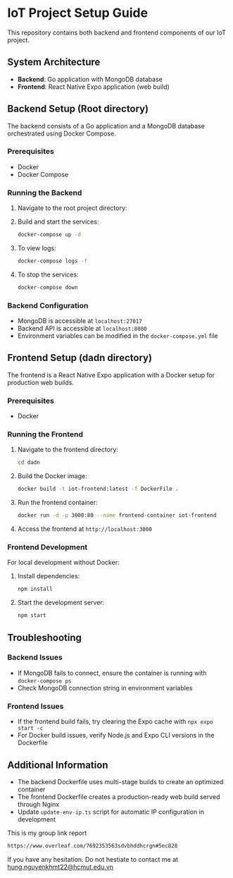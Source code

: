 # IoT Project Setup Guide

This repository contains both backend and frontend components of our IoT project.

## System Architecture

- **Backend**: Go application with MongoDB database
- **Frontend**: React Native Expo application (web build)

## Backend Setup (Root directory)

The backend consists of a Go application and a MongoDB database orchestrated using Docker Compose.

### Prerequisites

- Docker
- Docker Compose

### Running the Backend

1. Navigate to the root project directory:
2. Build and start the services:

   ```bash
   docker-compose up -d
   ```

3. To view logs:

   ```bash
   docker-compose logs -f
   ```

4. To stop the services:
   ```bash
   docker-compose down
   ```

### Backend Configuration

- MongoDB is accessible at `localhost:27017`
- Backend API is accessible at `localhost:8080`
- Environment variables can be modified in the `docker-compose.yml` file

## Frontend Setup (dadn directory)

The frontend is a React Native Expo application with a Docker setup for production web builds.

### Prerequisites

- Docker

### Running the Frontend

1. Navigate to the frontend directory:

   ```bash
   cd dadn
   ```

2. Build the Docker image:

   ```bash
   docker build -t iot-frontend:latest -f DockerFile .
   ```

3. Run the frontend container:

   ```bash
   docker run -d -p 3000:80 --name frontend-container iot-frontend
   ```

4. Access the frontend at `http://localhost:3000`

### Frontend Development

For local development without Docker:

1. Install dependencies:

   ```bash
   npm install
   ```

2. Start the development server:
   ```bash
   npm start
   ```

## Troubleshooting

### Backend Issues

- If MongoDB fails to connect, ensure the container is running with `docker-compose ps`
- Check MongoDB connection string in environment variables

### Frontend Issues

- If the frontend build fails, try clearing the Expo cache with `npx expo start -c`
- For Docker build issues, verify Node.js and Expo CLI versions in the Dockerfile

## Additional Information

- The backend Dockerfile uses multi-stage builds to create an optimized container
- The frontend Dockerfile creates a production-ready web build served through Nginx
- Update `update-env-ip.ts` script for automatic IP configuration in development



This is my group link report 
```bash
https://www.overleaf.com/7692353563sdvbhddhcrgn#5ec828
```

If you have any hesitation. Do not hestiate to contact me at hung.nguyenkhmt22@hcmut.edu.vn